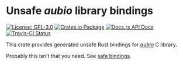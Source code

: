 # Unsafe _aubio_ library bindings

[![License: GPL-3.0](https://img.shields.io/badge/License-GPL--3.0-brightgreen.svg)](https://opensource.org/licenses/GPL-3.0)
[![Crates.io Package](https://img.shields.io/crates/v/aubio-sys.svg?style=popout)](https://crates.io/crates/aubio-sys)
[![Docs.rs API Docs](https://docs.rs/aubio-sys/badge.svg)](https://docs.rs/aubio-sys)
[![Travis-CI Status](https://travis-ci.org/katyo/aubio-rs.svg?branch=master)](https://travis-ci.org/katyo/aubio-rs)

This crate provides generated unsafe Rust bindings for [_aubio_](//github.com/aubio/aubio) C library.

Probably this isn't that you need. See [safe bindings](https://crates.io/crates/aubio-sys).
